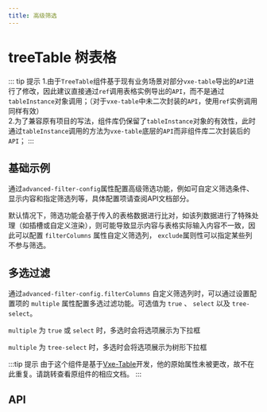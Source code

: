 ```yaml
---
title: 高级筛选
---
```


# treeTable 树表格

<leadInto name="KTreeTable" />

::: tip 提示
1.由于`TreeTable`组件基于现有业务场景对部分`vxe-table`导出的`API`进行了修改，因此建议直接通过`ref`调用表格实例导出的`API`，而不是通过`tableInstance`对象调用；（对于`vxe-table`中未二次封装的`API`，使用`ref`实例调用同样有效）  
2.为了兼容原有项目的写法，组件库仍保留了`tableInstance`对象的有效性，此时通过`tableInstance`调用的方法为`vxe-table`底层的`API`而非组件库二次封装后的`API`；
:::

## 基础示例

通过`advanced-filter-config`属性配置高级筛选功能，例如可自定义筛选条件、显示内容和指定筛选列等，具体配置项请查阅API文档部分。

默认情况下，筛选功能会基于传入的表格数据进行比对，如该列数据进行了特殊处理（如插槽或自定义渲染），则可能导致显示内容与表格实际输入内容不一致，因此可以配置 `filterColumns` 属性自定义筛选列， `exclude`属则性可以指定某些列不参与筛选。

<demo path="./advancedScreening.vue" />

## 多选过滤

通过`advanced-filter-config.filterColumns` 自定义筛选列时，可以通过设置配置项的 `multiple` 属性配置多选过滤功能。可选值为 `true` 、 `select` 以及 `tree-select`。

`multiple` 为 `true` 或 `select` 时，多选时会将选项展示为下拉框

<demo path="./advanced_multiple.vue" />

`multiple` 为 `tree-select` 时，多选时会将选项展示为树形下拉框

<demo path="./advanced_multiple_tree.vue" />

:::tip 提示
由于这个组件是基于[Vxe-Table](https://vxetable.cn/#/table/api)开发，他的原始属性未被更改，故不在此重复。请跳转查看原组件的相应文档。
:::

## API

<API src="../table.json" lang="zh"></API>
